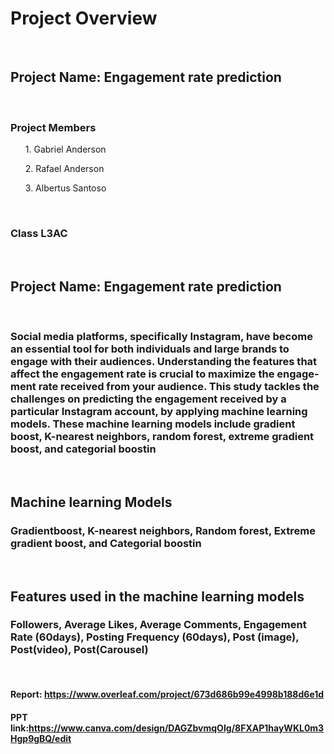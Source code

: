 <h1>Project Overview</h1> 
<br>
<h2>Project Name: Engagement rate prediction</h2>
<br>
<h3> Project Members</h3>
  <ul>1. Gabriel Anderson</ul>
  <ul>2. Rafael Anderson</ul>
  <ul>3. Albertus Santoso</ul>
<br>
<h3> Class L3AC </h3>
<br>
<h2>Project Name: Engagement rate prediction</h2>
<br>
<h3> Social media platforms, specifically Instagram, have become
an essential tool for both individuals and large brands to
engage with their audiences. Understanding the features that
affect the engagement rate is crucial to maximize the engage-
ment rate received from your audience. This study tackles
the challenges on predicting the engagement received by a
particular Instagram account, by applying machine learning
models. These machine learning models include gradient
boost, K-nearest neighbors, random forest, extreme gradient
boost, and categorial boostin </h3>
<br>
<h2>Machine learning Models</h2>
<h3> Gradientboost, K-nearest neighbors, Random forest, Extreme gradient boost, and Categorial boostin</h3>
<br>
<h2>Features used in the machine learning models</h2>
<h3>Followers, Average Likes, Average Comments, Engagement Rate (60days), Posting Frequency (60days), Post (image), Post(video), Post(Carousel)</h3>
<br>
<h4>Report: <a href="https://www.overleaf.com/project/673d686b99e4998b188d6e1d">https://www.overleaf.com/project/673d686b99e4998b188d6e1d</a></h4>
<h4>PPT link:<a href="https://www.canva.com/design/DAGZbvmqOIg/8FXAP1hayWKL0m3Hgp9gBQ/edit">https://www.canva.com/design/DAGZbvmqOIg/8FXAP1hayWKL0m3Hgp9gBQ/edit</a></h4>
